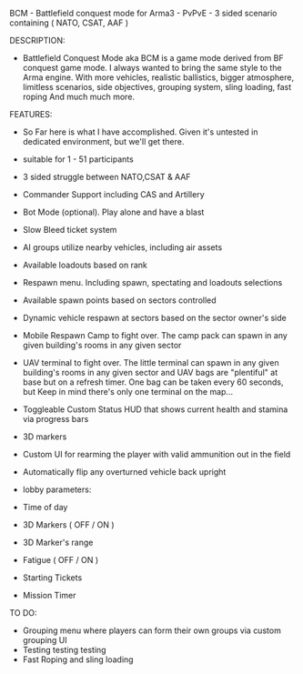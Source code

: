 BCM - Battlefield conquest mode for Arma3 - PvPvE - 3 sided scenario containing ( NATO, CSAT, AAF )

DESCRIPTION:

- Battlefield Conquest Mode aka BCM is a game mode derived from BF conquest game mode. I always wanted to bring the same style to the Arma engine. With more vehicles, realistic ballistics, bigger atmosphere, limitless scenarios, side objectives, grouping system, sling loading, fast roping And much much more.


FEATURES:

* So Far here is what I have accomplished. Given it's untested in dedicated environment, but we'll get there.

- suitable for 1 - 51 participants
- 3 sided struggle between NATO,CSAT & AAF
- Commander Support including CAS and Artillery
- Bot Mode (optional). Play alone and have a blast
- Slow Bleed ticket system
- AI groups utilize nearby vehicles, including air assets
- Available loadouts based on rank
- Respawn menu. Including spawn, spectating and loadouts selections
- Available spawn points based on sectors controlled
- Dynamic vehicle respawn at sectors based on the sector owner's side
- Mobile Respawn Camp to fight over. The camp pack can spawn in any given building's rooms in any given sector
- UAV terminal to fight over. The little terminal can spawn in any given building's rooms in any given sector and UAV bags are "plentiful" at base but on a refresh timer. One bag can be taken every 60 seconds, but Keep in mind there's only one terminal on the map...
- Toggleable Custom Status HUD that shows current health and stamina via progress bars
- 3D markers 
- Custom UI for rearming the player with valid ammunition out in the field 
- Automatically flip any overturned vehicle back upright

- lobby parameters:
- Time of day
- 3D Markers ( OFF / ON )
- 3D Marker's range
- Fatigue ( OFF / ON )
- Starting Tickets
- Mission Timer 

TO DO:

- Grouping menu where players can form their own groups via custom grouping UI
- Testing testing testing
- Fast Roping and sling loading


